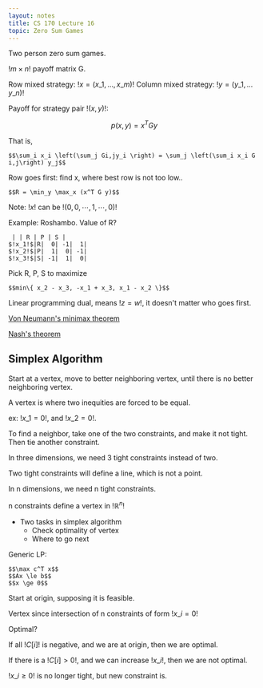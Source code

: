 ```yaml
---
layout: notes
title: CS 170 Lecture 16
topic: Zero Sum Games
---
```


Two person zero sum games.

$!m \times n!$ payoff matrix G.

Row mixed strategy: $!x = (x\_1, \dots, x\_m)!$
Column mixed strategy: $!y = (y\_1, \dots y\_n)!$

Payoff for strategy pair $!(x, y)!$:

$$p(x,y) = x^TGy$$

That is,

    $$\sum_i x_i \left(\sum_j Gi,jy_i \right) = \sum_j \left(\sum_i x_i G i,j\right) y_j$$

Row goes first:
find x, where best row is not too low..

    $$R = \min_y \max_x (x^T G y)$$

Note: $!x!$ can be $!(0,0,\cdots,1,\cdots,0)!$

Example: Roshambo. Value of R?

     | | R | P | S |
    $!x_1!$|R|  0| -1|  1|
    $!x_2!$|P|  1|  0| -1|
    $!x_3!$|S| -1|  1|  0|

Pick R, P, S to maximize

    $$min\{ x_2 - x_3, -x_1 + x_3, x_1 - x_2 \}$$

Linear programming dual, means $!z = w!$, it doesn't matter who goes first. 

[Von Neumann's minimax theorem](http://en.wikipedia.org/wiki/Minimax)

[Nash's theorem](http://en.wikipedia.org/wiki/Nash_equilibrium)

## Simplex Algorithm
Start at a vertex, move to better neighboring vertex, until there is no better
neighboring vertex. 

A vertex is where two inequities are forced to be equal. 

ex: $!x\_1 = 0!$, and $!x\_2 = 0!$.

To find a neighbor, take one of the two constraints, and make it not tight. Then
tie another constraint. 

In three dimensions, we need 3 tight constraints instead of two.

Two tight constraints will define a line, which is not a point. 

In n dimensions, we need n tight constraints. 

n constraints define a vertex in $!\mathbb{R}^n!$

* Two tasks in simplex algorithm
  * Check optimality of vertex
  * Where to go next

Generic LP:

    $$\max c^T x$$
    $$Ax \le b$$
    $$x \ge 0$$

Start at origin, supposing it is feasible.

Vertex since intersection of n constraints of form $!x\_i = 0!$

Optimal? 

If all $!C[i]!$ is negative, and we are at origin, then we are optimal. 

If there is a $!C[i] > 0!$, and we can increase $!x\_i!$, then we are not
optimal. 

$!x\_i \ge 0!$ is no longer tight, but new constraint is. 


